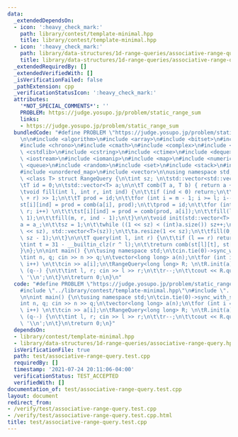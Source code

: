 ```yaml
---
data:
  _extendedDependsOn:
  - icon: ':heavy_check_mark:'
    path: library/contest/template-minimal.hpp
    title: library/contest/template-minimal.hpp
  - icon: ':heavy_check_mark:'
    path: library/data-structures/1d-range-queries/associative-range-query.hpp
    title: library/data-structures/1d-range-queries/associative-range-query.hpp
  _extendedRequiredBy: []
  _extendedVerifiedWith: []
  _isVerificationFailed: false
  _pathExtension: cpp
  _verificationStatusIcon: ':heavy_check_mark:'
  attributes:
    '*NOT_SPECIAL_COMMENTS*': ''
    PROBLEM: https://judge.yosupo.jp/problem/static_range_sum
    links:
    - https://judge.yosupo.jp/problem/static_range_sum
  bundledCode: "#define PROBLEM \"https://judge.yosupo.jp/problem/static_range_sum\"\
    \n\n#include <algorithm>\n#include <array>\n#include <bitset>\n#include <cassert>\n\
    #include <chrono>\n#include <cmath>\n#include <complex>\n#include <cstdio>\n#include\
    \ <cstdlib>\n#include <cstring>\n#include <ctime>\n#include <deque>\n#include\
    \ <iostream>\n#include <iomanip>\n#include <map>\n#include <numeric>\n#include\
    \ <queue>\n#include <random>\n#include <set>\n#include <stack>\n#include <string>\n\
    #include <unordered_map>\n#include <vector>\n\nusing namespace std;\n\ntemplate\
    \ <class T> struct RangeQuery {\n\tint sz; \n\tstd::vector<std::vector<T>> st;\n\
    \tT id = 0;\n\tstd::vector<T> a;\n\n\tT comb(T a, T b) { return a + b; }  \n\n\
    \tvoid fill(int l, int r, int ind) {\n\t\tif (ind < 0) return;\n\t\tint m = (l\
    \ + r) >> 1;\n\t\tT prod = id;\n\t\tfor (int i = m - 1; i >= l; i--) \n\t\t\t\
    st[i][ind] = prod = comb(a[i], prod);\n\t\tprod = id;\n\t\tfor (int i = m; i <\
    \ r; i++) \n\t\t\tst[i][ind] = prod = comb(prod, a[i]);\n\t\tfill(l, m, ind -\
    \ 1);\n\t\tfill(m, r, ind - 1);\n\t}\n\n\tvoid init(std::vector<T> a_) {\n\t\t\
    a = a_;\n\t\tsz = 1;\n\t\twhile ((1 << sz) < (int)a.size()) sz++;\n\t\tst = std::vector<std::vector<T>>((1\
    \ << sz), std::vector<T>(sz));\n\t\ta.resize(1 << sz);\n\t\tfill(0, (1 << sz),\
    \ sz - 1);\n\t}\n\n\tT query(int l, int r) {\n\t\tif (l == r) return a[l];\n\t\
    \tint t = 31 - __builtin_clz(r ^ l);\n\t\treturn comb(st[l][t], st[r][t]);\n\t\
    }\n};\n\nint main() {\n\tusing namespace std;\n\tcin.tie(0)->sync_with_stdio(0);\n\
    \tint n, q; cin >> n >> q;\n\tvector<long long> a(n);\n\tfor (int i = 0; i < n;\
    \ i++) \n\t\tcin >> a[i];\n\tRangeQuery<long long> R; \n\tR.init(a);\n\twhile\
    \ (q--) {\n\t\tint l, r; cin >> l >> r;\n\t\tr--;\n\t\tcout << R.query(l, r) <<\
    \ '\\n';\n\t}\n\treturn 0;\n}\n"
  code: "#define PROBLEM \"https://judge.yosupo.jp/problem/static_range_sum\"\n\n\
    #include \"../library/contest/template-minimal.hpp\"\n#include \"../library/data-structures/1d-range-queries/associative-range-query.hpp\"\
    \n\nint main() {\n\tusing namespace std;\n\tcin.tie(0)->sync_with_stdio(0);\n\t\
    int n, q; cin >> n >> q;\n\tvector<long long> a(n);\n\tfor (int i = 0; i < n;\
    \ i++) \n\t\tcin >> a[i];\n\tRangeQuery<long long> R; \n\tR.init(a);\n\twhile\
    \ (q--) {\n\t\tint l, r; cin >> l >> r;\n\t\tr--;\n\t\tcout << R.query(l, r) <<\
    \ '\\n';\n\t}\n\treturn 0;\n}"
  dependsOn:
  - library/contest/template-minimal.hpp
  - library/data-structures/1d-range-queries/associative-range-query.hpp
  isVerificationFile: true
  path: test/associative-range-query.test.cpp
  requiredBy: []
  timestamp: '2021-07-24 20:11:06-04:00'
  verificationStatus: TEST_ACCEPTED
  verifiedWith: []
documentation_of: test/associative-range-query.test.cpp
layout: document
redirect_from:
- /verify/test/associative-range-query.test.cpp
- /verify/test/associative-range-query.test.cpp.html
title: test/associative-range-query.test.cpp
---
```

